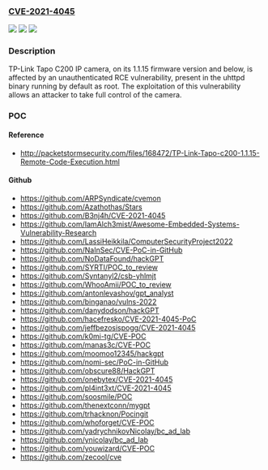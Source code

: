 ### [CVE-2021-4045](https://cve.mitre.org/cgi-bin/cvename.cgi?name=CVE-2021-4045)
![](https://img.shields.io/static/v1?label=Product&message=Tapo%20C200&color=blue)
![](https://img.shields.io/static/v1?label=Version&message=1.15%3C%3D%201.15%20&color=brighgreen)
![](https://img.shields.io/static/v1?label=Vulnerability&message=CWE-77%20Improper%20Neutralization%20of%20Special%20Elements%20used%20in%20a%20Command%20('Command%20Injection')&color=brighgreen)

### Description

TP-Link Tapo C200 IP camera, on its 1.1.15 firmware version and below, is affected by an unauthenticated RCE vulnerability, present in the uhttpd binary running by default as root. The exploitation of this vulnerability allows an attacker to take full control of the camera.

### POC

#### Reference
- http://packetstormsecurity.com/files/168472/TP-Link-Tapo-c200-1.1.15-Remote-Code-Execution.html

#### Github
- https://github.com/ARPSyndicate/cvemon
- https://github.com/Azathothas/Stars
- https://github.com/B3nj4h/CVE-2021-4045
- https://github.com/IamAlch3mist/Awesome-Embedded-Systems-Vulnerability-Research
- https://github.com/LassiHeikkila/ComputerSecurityProject2022
- https://github.com/NaInSec/CVE-PoC-in-GitHub
- https://github.com/NoDataFound/hackGPT
- https://github.com/SYRTI/POC_to_review
- https://github.com/Syntanyl2/csb-yhlmjt
- https://github.com/WhooAmii/POC_to_review
- https://github.com/antonlevashov/gpt_analyst
- https://github.com/binganao/vulns-2022
- https://github.com/danydodson/hackGPT
- https://github.com/hacefresko/CVE-2021-4045-PoC
- https://github.com/jeffbezosispogg/CVE-2021-4045
- https://github.com/k0mi-tg/CVE-POC
- https://github.com/manas3c/CVE-POC
- https://github.com/moomoo12345/hackgpt
- https://github.com/nomi-sec/PoC-in-GitHub
- https://github.com/obscure88/HackGPT
- https://github.com/onebytex/CVE-2021-4045
- https://github.com/pl4int3xt/CVE-2021-4045
- https://github.com/soosmile/POC
- https://github.com/thenextconn/mygpt
- https://github.com/trhacknon/Pocingit
- https://github.com/whoforget/CVE-POC
- https://github.com/yadrychnikovNicolay/bc_ad_lab
- https://github.com/ynicolay/bc_ad_lab
- https://github.com/youwizard/CVE-POC
- https://github.com/zecool/cve


